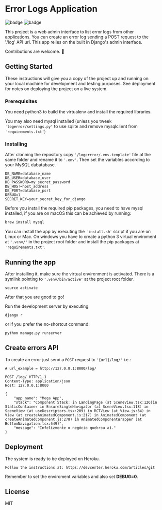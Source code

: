 # Error Logs Application

![badge](https://img.shields.io/badge/Python-3776AB?style=for-the-badge&logo=python&logoColor=white)
![badge](https://img.shields.io/badge/Django-092E20?style=for-the-badge&logo=django&logoColor=white)

This project is a web admin interface to list error logs from other applications. You can create an error log sending a POST request to the '/log' API url. This app relies on the built in Django's admin interface.

Contributions are welcome. 🌟

## Getting Started

These instructions will give you a copy of the project up and running on
your local machine for development and testing purposes. See deployment
for notes on deploying the project on a live system.

### Prerequisites

You need python3 to build the virtualenv and install the required libraries.

You may also need mysql installed (unless you tweek `'logerror/settings.py'` to use sqlite and remove mysqlclient from `'requirements.txt'`)

### Installing

After clonning the repository copy `'/logerrror/.env.template'` file at the same folder and rename it to `'.env'`. Then set the variables according to your MySQL dabatabase.

    DB_NAME=database_name
    DB_USER=database_user
    DB_PASSWORD=my_secret_password
    DB_HOST=host_address
    DB_PORT=database_port
    DEBUG=1
    SECRET_KEY=your_secret_key_for_django

Before you install the required pip packages, you need to have mysql installed, if you are on macOS this can be achieved by running:

```sh
brew install mysql
```

You can install the app by executing the `'install.sh'` script if you are on Linux or Mac. On windows you have to create a python 3 virtual enviroment at `'.venv/'` in the project root folder and install the pip packages at `'requirements.txt'`.

## Running the app

After installing it, make sure the virtual environment is activated. There is a symlink pointing to `'.venv/bin/active'` at the project root folder.

```
source activate
```

After that you are good to go!

Run the development server by executing

```
django r
```

or if you prefer the no-shortcut command:

```
python manage.py runserver
```

## Create errors API

To create an error just send a `POST` request to `'{url}/log/'` i.e.:

```HTTP
# url_example = http://127.0.0.1:8000/log/

POST /log/ HTTP/1.1
Content-Type: application/json
Host: 127.0.0.1:8000

{
	"app_name": "Mega App",
	"stack": "Component Stack: in LandingPage (at SceneView.tsx:126)in StaticContainer in EnsureSingleNavigator (at SceneView.tsx:118) in SceneView (at useDescriptors.tsx:209) in RCTView (at View.js:34) in View (at createAnimatedComponent.js:217) in AnimatedComponent (at createAnimatedComponent.js:278) in AnimatedComponentWrapper (at BottomNavigation.tsx:649)",
	"message": "Infelizmente o negócio quebrou aí."
}
```

## Deployment

The system is ready to be deployed on Heroku.

    Follow the instructions at: https://devcenter.heroku.com/articles/git

Remember to set the enviroment variables and also set **DEBUG=0**.

<!-- ## Contributing

Please read [CONTRIBUTING.md](CONTRIBUTING.md) for details on our code
of conduct, and the process for submitting pull requests to us. -->

<!-- ## Versioning

We use [Semantic Versioning](http://semver.org/) for versioning. For the versions
available, see the [tags on this
repository](https://github.com/PurpleBooth/a-good-readme-template/tags). -->

## License

MIT
